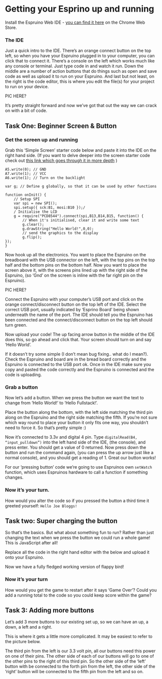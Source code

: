 # Getting your Esprino up and running

Install the Espruino Web IDE - [you can find it here](https://chrome.google.com/webstore/detail/espruino-web-ide/bleoifhkdalbjfbobjackfdifdneehpo) on the Chrome Web Store.

### The IDE

Just a quick intro to the IDE. There’s an orange connect button on the top left, so when you have your Espruino plugged in to your computer, you can click that to connect it. There’s a console on the left which works much like any console or terminal. Just type code in and watch it run. Down the middle are a number of action buttons that do things such as open and save code as well as upload it to run on your Espruino. And last but not least, on the right is the code editor, this is where you edit the file(s) for your project to run on your device.

PIC HERE?

It’s pretty straight forward and now we’ve got that out the way we can crack on with a bit of code.

## Task One: Beginner Screen & Button

### Get the screen up and running

Grab this ‘Simple Screen’ starter code below and paste it into the IDE on the right hand side. (If you want to delve deeper into the screen starter code check out [this link which goes through it in more depth](http://www.espruino.com/Pico+LCD+Hello+World) )

	A5.write(0); // GND
	A7.write(1); // VCC
	A6.write(1); // Turn on the backlight
	
	var g; // Define g globally, so that it can be used by other functions
	
	function onInit() {
		// Setup SPI
		var spi = new SPI();
		spi.setup({ sck:B1, mosi:B10 });/
		/ Initialise the LCD
		g = require("PCD8544").connect(spi,B13,B14,B15, function() {
    		// When it's initialised, clear it and write some text
    		g.clear();
    		g.drawString("Hello World!",0,0);
    		// send the graphics to the display
    		g.flip();
    });
	}


Now hook up all the electronics. You want to place the Espruino on the breadboard with the USB connector on the left, with the top pins on the top half and the bottom pins on the bottom half. Now you want to place the screen above it, with the screens pins  lined up with the right side of the Espruino, (so ‘Gnd’ on the screen is inline with the far right pin on the Espruino).

PIC HERE?

Connect the Espruino with your computer’s USB port and click on the orange connect/disconnect button on the top left of the IDE. Select the correct USB port, usually indicated by ‘Esprino Board’ being shown underneath the name of the port. The IDE should tell you the Espruino has been connected and the connect/disconnect button on the top left should turn green.

Now upload your code! The up facing arrow button in the middle of the IDE does this, so go ahead and click that. Your screen should turn on and say ‘Hello World’.

If it doesn’t try some simple (I don’t mean bug fixing.. what do I mean?). Check the Espruino and board are in the bread board correctly and the Espruino is connected to the USB port ok. Once in the IDE make sure you copy and pasted the code correctly and the Espruino is connected and the code is uploading.

### Grab a button

Now let’s add a button. When we press the button we want the text to change from ‘Hello World!’ to ‘Hello Fullstack!’.

Place the button along the bottom, with the left side matching the third pin along on the Espruino and the right side matching the fifth. If you’re not sure which way round to place your button it only fits one way, you shouldn’t need to force it. So that’s pretty simple :)

Now it’s connected to 3.3v and digital 4 pin. Type `digitalRead(B4, “input_pulldown”)` into the left hand side of the IDE, (the console), and press enter. You should get a value of 0 returned. Now press down the button and run the command again, (you can press the up arrow just like a normal console), and you should get a reading of 1. Great our button works!

For our ‘pressing button’ code we’re going to use Espruinos own `setWatch` function, which uses Espruinos hardware to call a function if something changes.



### Now it’s your turn.

How would you alter the code so if you pressed the button a third time it greeted yourself: `Hello Joe Bloggs!`

## Task two: Super charging the button

So that’s the basics. But what about something fun to run? Rather than just changing the text when we press the button we could run a whole game! This is JavaScript after all!

Replace all the code in the right hand editor with the below and upload it onto your Espruino.




Now we have a fully fledged working version of flappy bird!

### Now it’s your turn

How would you get the game to restart after it says ‘Game Over’?  Could you add a running total to the code so you could keep score within the game?

## Task 3: Adding more buttons

Let’s add 3 more buttons to our existing set up, so we can have an up, a down, a left and a right.

This is where it gets a little more complicated. It may be easiest to refer to the picture below.

The third pin from the left is our 3.3 volt pin, all our buttons need this power on one of their pins. The other side of each of our buttons will go to one of the other pins to the right of this third pin. So the other side of the ‘left’ button with be connected to the forth pin from the left, the other side of the ‘right’ button will be connected to the fifth pin from the left and so on.





